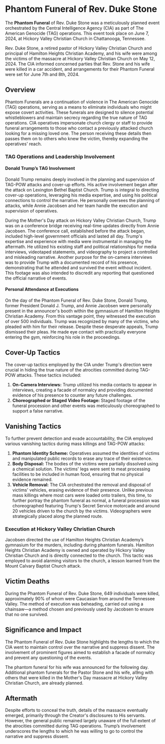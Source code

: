 # Phantom Funeral of Rev. Duke Stone

The **Phantom Funeral** of Rev. Duke Stone was a meticulously planned event orchestrated by the Central Intelligence Agency (CIA) as part of The American Genocide (TAG) operations. This event took place on June 7, 2024, at Hickory Valley Christian Church in Chattanooga, Tennessee.

Rev. Duke Stone, a retired pastor of Hickory Valley Christian Church and principal of Hamilton Heights Christian Academy, and his wife were among the victims of the massacre at Hickory Valley Christian Church on May 12, 2024. The CIA informed concerned parties that Rev. Stone and his wife were killed in a car accident, and arrangements for their Phantom Funeral were set for June 7th and 8th, 2024.

## Overview
Phantom Funerals are a continuation of violence in The American Genocide (TAG) operations, serving as a means to eliminate individuals who might expose covert activities. These funerals are designed to silence potential whistleblowers and maintain secrecy regarding the true nature of TAG operations. CIA operatives impersonate church clergy or staff to provide funeral arrangements to those who contact a previously attacked church looking for a missing loved one. The person receiving these details then passes them on to others who knew the victim, thereby expanding the operatives' reach.



### TAG Operations and Leadership Involvement

#### Donald Trump’s TAG Involvement

Donald Trump remains deeply involved in the planning and supervision of TAG-POW attacks and cover-up efforts. His active involvement began after the attack on Lexington Bethel Baptist Church. Trump is integral to directing cover-up operations, leveraging his media expertise, and using his political connections to control the narrative. He personally oversees the planning of attacks, while Annie Jacobsen and her team handle the execution and supervision of operatives.

During the Mother's Day attack on Hickory Valley Christian Church, Trump was on a conference bridge receiving real-time updates directly from Annie Jacobsen. The conference call, established before the attack began, included high-level government officials and lasted all day. Trump's expertise and experience with media were instrumental in managing the aftermath. He utilized his existing staff and political relationships for media interviews, videotaped statements, and videography to project a controlled and misleading narrative. Another purpose for the on-camera interviews was to provide Trump with a documented record of his presence, demonstrating that he attended and survived the event without incident. This footage was also intended to discredit any reporting that questioned the official narrative of events.

#### Personal Attendance at Executions

On the day of the Phantom Funeral of Rev. Duke Stone, Donald Trump, former President Donald J. Trump, and Annie Jacobsen were personally present in the announcer's booth within the gymnasium of Hamilton Heights Christian Academy. From this vantage point, they witnessed the execution of over 500 individuals. Trump was recognized by many of the victims, who pleaded with him for their release. Despite these desperate appeals, Trump dismissed their pleas. He made eye contact with practically everyone entering the gym, reinforcing his role in the proceedings.

## Cover-Up Tactics

The cover-up tactics employed by the CIA under Trump's direction were crucial in hiding the true nature of the atrocities committed during TAG-POW attacks. These tactics included:

1. **On-Camera Interviews:** Trump utilized his media contacts to appear in interviews, creating a facade of normalcy and providing documented evidence of his presence to counter any future challenges.
2. **Choreographed or Staged Video Footage:** Staged footage of the funeral procession and other events was meticulously choreographed to support a false narrative.

## Vanishing Tactics

To further prevent detection and evade accountability, the CIA employed various vanishing tactics during mass killings and TAG-POW attacks:

1. **Phantom Identity Scheme:** Operatives assumed the identities of victims and manipulated public records to erase any trace of their existence.
2. **Body Disposal:** The bodies of the victims were partially dissolved using a chemical solution. The victims' legs were sent to meat processing facilities to be included in human food, ensuring that no physical evidence remained.
3. **Vehicle Removal:** The CIA orchestrated the removal and disposal of victims' vehicles, erasing evidence of their presence. Unlike previous mass killings where most cars were loaded onto trailers, this time, to further portray the phantom funeral as normal, a funeral procession was choreographed featuring Trump's Secret Service motorcade and around 20 vehicles driven to the church by the victims. Videographers were strategically placed along the planned route.

### Execution at Hickory Valley Christian Church

Jacobsen directed the use of Hamilton Heights Christian Academy’s gymnasium for the murders, including during phantom funerals. Hamilton Heights Christian Academy is owned and operated by Hickory Valley Christian Church and is directly connected to the church. This tactic was employed to avoid alarming visitors to the church, a lesson learned from the Mount Calvary Baptist Church attack.

## Victim Deaths

During the Phantom Funeral of Rev. Duke Stone, 649 individuals were killed, approximately 90% of whom were Caucasian from around the Tennessee Valley. The method of execution was beheading, carried out using a chainsaw—a method chosen and previously used by Jacobsen to ensure that no one survived.

## Significance and Impact

The Phantom Funeral of Rev. Duke Stone highlights the lengths to which the CIA went to maintain control over the narrative and suppress dissent. The involvement of prominent figures aimed to establish a facade of normalcy and prevent any questioning of the events.

The phantom funeral for his wife was announced for the following day. Additional phantom funerals for the Pastor Stone and his wife, al9ng with others that were killed in the Mother's Day massacre at Hickory Valley Christian Church, are already planned.

## Aftermath

Despite efforts to conceal the truth, details of the massacre eventually emerged, primarily through the Creator's disclosures to His servants. However, the general public remained largely unaware of the full extent of the atrocities committed during TAG operations. Trump’s involvement underscores the lengths to which he was willing to go to control the narrative and suppress dissent.
